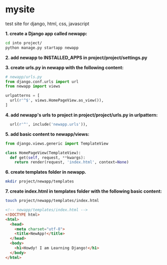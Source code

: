 # mysite
test site for django, html, css, javascript

**1. create a Django app called newapp:**
```bash
cd into project/
python manage.py startapp newapp
```

**2. add newapp to INSTALLED_APPS in project/project/settings.py**

**3. create urls.py in newapp with the following content:**
```python
# newapp/urls.py
from django.conf.urls import url
from newapp import views

urlpatterns = [
  url(r'^$', views.HomePageView.as_view()),
]
```

**4. add newapp's urls to project in project/project/urls.py in urlpattern:**
```python
  url(r'^', include('newapp.urls')),
```

**5. add basic content to newapp/views:**
```python
from django.views.generic import TemplateView

class HomePageView(TemplateView):
  def get(self, request, **kwargs):
    return render(request, 'index.html', context=None)
```

**6. create templates folder in newapp.**
```bash
mkdir project/newapp/templates

```
**7. create index.html in templates folder with the following basic content:**
```bash
touch project/newapp/templates/index.html
```
```html
<!-- newapp/templates/index.html -->
<!DOCTYPE html>
<html>
  <head>
    <meta charset="utf-8">
    <title>NewApp!</title>
  </head>
  <body>
    <h1>Howdy! I am Learning Django!</h1>
  </body>
</html>
```
